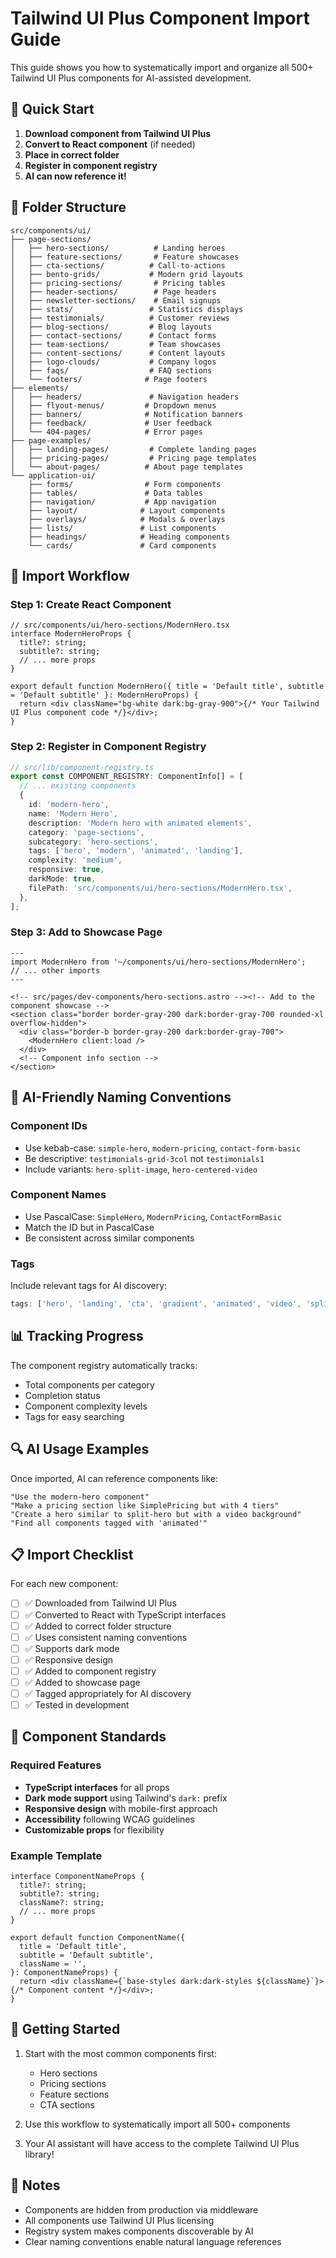 # Tailwind UI Plus Component Import Guide

This guide shows you how to systematically import and organize all 500+ Tailwind UI Plus components for AI-assisted development.

## 🎯 Quick Start

1. **Download component from Tailwind UI Plus**
2. **Convert to React component** (if needed)
3. **Place in correct folder**
4. **Register in component registry**
5. **AI can now reference it!**

## 📁 Folder Structure

```
src/components/ui/
├── page-sections/
│   ├── hero-sections/          # Landing heroes
│   ├── feature-sections/       # Feature showcases
│   ├── cta-sections/          # Call-to-actions
│   ├── bento-grids/           # Modern grid layouts
│   ├── pricing-sections/       # Pricing tables
│   ├── header-sections/        # Page headers
│   ├── newsletter-sections/    # Email signups
│   ├── stats/                 # Statistics displays
│   ├── testimonials/          # Customer reviews
│   ├── blog-sections/         # Blog layouts
│   ├── contact-sections/      # Contact forms
│   ├── team-sections/         # Team showcases
│   ├── content-sections/      # Content layouts
│   ├── logo-clouds/           # Company logos
│   ├── faqs/                  # FAQ sections
│   └── footers/              # Page footers
├── elements/
│   ├── headers/               # Navigation headers
│   ├── flyout-menus/         # Dropdown menus
│   ├── banners/              # Notification banners
│   ├── feedback/             # User feedback
│   └── 404-pages/            # Error pages
├── page-examples/
│   ├── landing-pages/         # Complete landing pages
│   ├── pricing-pages/         # Pricing page templates
│   └── about-pages/          # About page templates
└── application-ui/
    ├── forms/                # Form components
    ├── tables/               # Data tables
    ├── navigation/           # App navigation
    ├── layout/              # Layout components
    ├── overlays/            # Modals & overlays
    ├── lists/               # List components
    ├── headings/            # Heading components
    └── cards/               # Card components
```

## 🚀 Import Workflow

### Step 1: Create React Component

```tsx
// src/components/ui/hero-sections/ModernHero.tsx
interface ModernHeroProps {
  title?: string;
  subtitle?: string;
  // ... more props
}

export default function ModernHero({ title = 'Default title', subtitle = 'Default subtitle' }: ModernHeroProps) {
  return <div className="bg-white dark:bg-gray-900">{/* Your Tailwind UI Plus component code */}</div>;
}
```

### Step 2: Register in Component Registry

```ts
// src/lib/component-registry.ts
export const COMPONENT_REGISTRY: ComponentInfo[] = [
  // ... existing components
  {
    id: 'modern-hero',
    name: 'Modern Hero',
    description: 'Modern hero with animated elements',
    category: 'page-sections',
    subcategory: 'hero-sections',
    tags: ['hero', 'modern', 'animated', 'landing'],
    complexity: 'medium',
    responsive: true,
    darkMode: true,
    filePath: 'src/components/ui/hero-sections/ModernHero.tsx',
  },
];
```

### Step 3: Add to Showcase Page

```astro
---
import ModernHero from '~/components/ui/hero-sections/ModernHero';
// ... other imports
---

<!-- src/pages/dev-components/hero-sections.astro --><!-- Add to the component showcase -->
<section class="border border-gray-200 dark:border-gray-700 rounded-xl overflow-hidden">
  <div class="border-b border-gray-200 dark:border-gray-700">
    <ModernHero client:load />
  </div>
  <!-- Component info section -->
</section>
```

## 🤖 AI-Friendly Naming Conventions

### Component IDs

- Use kebab-case: `simple-hero`, `modern-pricing`, `contact-form-basic`
- Be descriptive: `testimonials-grid-3col` not `testimonials1`
- Include variants: `hero-split-image`, `hero-centered-video`

### Component Names

- Use PascalCase: `SimpleHero`, `ModernPricing`, `ContactFormBasic`
- Match the ID but in PascalCase
- Be consistent across similar components

### Tags

Include relevant tags for AI discovery:

```ts
tags: ['hero', 'landing', 'cta', 'gradient', 'animated', 'video', 'split-layout'];
```

## 📊 Tracking Progress

The component registry automatically tracks:

- Total components per category
- Completion status
- Component complexity levels
- Tags for easy searching

## 🔍 AI Usage Examples

Once imported, AI can reference components like:

```
"Use the modern-hero component"
"Make a pricing section like SimplePricing but with 4 tiers"
"Create a hero similar to split-hero but with a video background"
"Find all components tagged with 'animated'"
```

## 📋 Import Checklist

For each new component:

- [ ] ✅ Downloaded from Tailwind UI Plus
- [ ] ✅ Converted to React with TypeScript interfaces
- [ ] ✅ Added to correct folder structure
- [ ] ✅ Uses consistent naming conventions
- [ ] ✅ Supports dark mode
- [ ] ✅ Responsive design
- [ ] ✅ Added to component registry
- [ ] ✅ Added to showcase page
- [ ] ✅ Tagged appropriately for AI discovery
- [ ] ✅ Tested in development

## 🎨 Component Standards

### Required Features

- **TypeScript interfaces** for all props
- **Dark mode support** using Tailwind's `dark:` prefix
- **Responsive design** with mobile-first approach
- **Accessibility** following WCAG guidelines
- **Customizable props** for flexibility

### Example Template

```tsx
interface ComponentNameProps {
  title?: string;
  subtitle?: string;
  className?: string;
  // ... more props
}

export default function ComponentName({
  title = 'Default title',
  subtitle = 'Default subtitle',
  className = '',
}: ComponentNameProps) {
  return <div className={`base-styles dark:dark-styles ${className}`}>{/* Component content */}</div>;
}
```

## 🚀 Getting Started

1. Start with the most common components first:
   - Hero sections
   - Pricing sections
   - Feature sections
   - CTA sections

2. Use this workflow to systematically import all 500+ components

3. Your AI assistant will have access to the complete Tailwind UI Plus library!

## 📝 Notes

- Components are hidden from production via middleware
- All components use Tailwind UI Plus licensing
- Registry system makes components discoverable by AI
- Clear naming conventions enable natural language references
